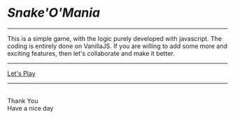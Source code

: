 <h1><i>Snake'O'Mania</i></h1>
<hr>
This is a simple game, with the logic purely developed with javascript. The coding is entirely done on VanillaJS.
If you are willing to add some more and exciting features, then let's collaborate and make it better.<hr>

[Let's Play](https://utkarsh-27-sharma.github.io/snake-o-mania.github.io/)


<hr>
<br>Thank You
<br>Have a nice day
